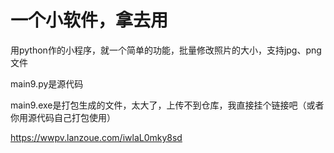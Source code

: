 # 一个小软件，拿去用
用python作的小程序，就一个简单的功能，批量修改照片的大小，支持jpg、png文件


main9.py是源代码


main9.exe是打包生成的文件，太大了，上传不到仓库，我直接挂个链接吧（或者你用源代码自己打包使用）

https://wwpv.lanzoue.com/iwlaL0mky8sd

